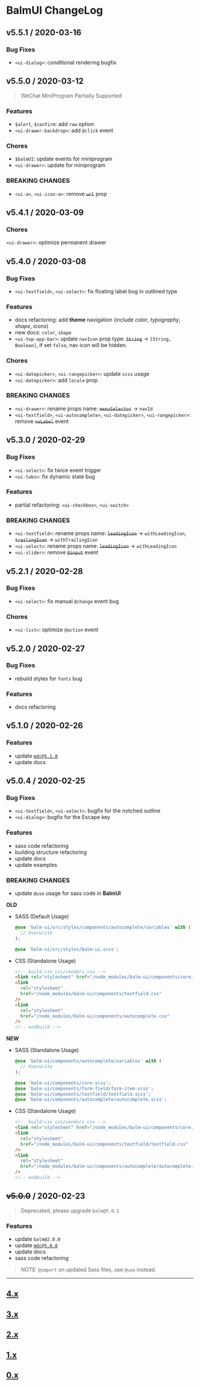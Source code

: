 # BalmUI ChangeLog

## v5.5.1 / 2020-03-16

### Bug Fixes

- `<ui-dialog>`: conditional rendering bugfix

## v5.5.0 / 2020-03-12

> WeChat MiniProgram Partially Supported

### Features

- `$alert`, `$confirm`: add `raw` option
- `<ui-drawer-backdrop>`: add `@click` event

### Chores

- `$balmUI`: update events for miniprogram
- `<ui-drawer>`: update for miniprogram

### BREAKING CHANGES

- `<ui-a>`, `<ui-icon-a>`: remove <del>`url`</del> prop

## v5.4.1 / 2020-03-09

### Chores

`<ui-drawer>`: optimize permanent drawer

## v5.4.0 / 2020-03-08

### Bug Fixes

- `<ui-textfield>`, `<ui-select>`: fix floating label bug in outlined type

### Features

- docs refactoring: add **theme** navigation (include _color_, _typography_, _shape_, _icons_)
- new docs: `color`, `shape`
- `<ui-top-app-bar>`: update `navIcon` prop type: <del>`String`</del> -> `[String, Boolean]`, if set `false`, nav icon will be hidden.

### Chores

- `<ui-datepicker>`, `<ui-rangepicker>`: update `scss` usage
- `<ui-datepicker>`: add `locale` prop

### BREAKING CHANGES

- `<ui-drawer>`: rename props name: <del>`menuSelector`</del> -> `navId`
- `<ui-textfield>`, `<ui-autocomplete>`, `<ui-datepicker>`, `<ui-rangepicker>`: remove <del>`noLabel`</del> event

## v5.3.0 / 2020-02-29

### Bug Fixes

- `<ui-select>`: fix twice event trigger
- `<ui-tabs>`: fix dynamic state bug

### Features

- partial refactoring: `<ui-checkbox>`, `<ui-switch>`

### BREAKING CHANGES

- `<ui-textfield>`: rename props name: <del>`leadingIcon`</del> -> `withLeadingIcon`, <del>`trailingIcon`</del> -> `withTrailingIcon`
- `<ui-select>`: rename props name: <del>`leadingIcon`</del> -> `withLeadingIcon`
- `<ui-slider>`: remove <del>`@input`</del> event

## v5.2.1 / 2020-02-28

### Bug Fixes

- `<ui-select>`: fix manual `@change` event bug

### Chores

- `<ui-list>`: optimize `@action` event

## v5.2.0 / 2020-02-27

### Bug Fixes

- rebuild styles for `fonts` bug

### Features

- docs refactoring

## v5.1.0 / 2020-02-26

### Features

- update [`mdc@5.1.0`](https://github.com/material-components/material-components-web/releases/tag/v5.1.0)
- update docs

## v5.0.4 / 2020-02-25

### Bug Fixes

- `<ui-textfield>`, `<ui-select>`: bugfix for the notched outline
- `<ui-dialog>`: bugfix for the Escape key

### Features

- sass code refactoring
- building structure refactoring
- update docs
- update examples

### BREAKING CHANGES

- update `@use` usage for sass code in **BalmUI**

**OLD**

- SASS (Default Usage)

  ```scss
  @use 'balm-ui/src/styles/components/autocomplete/variables' with (
    // Overwrite
  );

  @use 'balm-ui/src/styles/balm-ui.scss';
  ```

- CSS (Standalone Usage)
  ```html
  <!-- build:css css/vendors.css -->
  <link rel="stylesheet" href="/node_modules/balm-ui/components/core.css" />
  <link
    rel="stylesheet"
    href="/node_modules/balm-ui/components/textfield.css"
  />
  <link
    rel="stylesheet"
    href="/node_modules/balm-ui/components/autocomplete.css"
  />
  <!-- endbuild -->
  ```

**NEW**

- SASS (Standalone Usage)

  ```scss
  @use 'balm-ui/components/autocomplete/variables' with (
    // Overwrite
  );

  @use 'balm-ui/components/core.scss';
  @use 'balm-ui/components/form-field/form-item.scss';
  @use 'balm-ui/components/textfield/textfield.scss';
  @use 'balm-ui/components/autocomplete/autocomplete.scss';
  ```

- CSS (Standalone Usage)
  ```html
  <!-- build:css css/vendors.css -->
  <link rel="stylesheet" href="/node_modules/balm-ui/components/core.css" />
  <link
    rel="stylesheet"
    href="/node_modules/balm-ui/components/textfield/textfield.css"
  />
  <link
    rel="stylesheet"
    href="/node_modules/balm-ui/components/autocomplete/autocomplete.css"
  />
  <!-- endbuild -->
  ```

## <del>v5.0.0</del> / 2020-02-23

> Deprecated, please upgrade `balm@5.0.1`

### Features

- update `balm@2.8.0`
- update [`mdc@5.0.0`](https://github.com/material-components/material-components-web/releases/tag/v5.0.0)
- update docs
- sass code refactoring

> NOTE: `@import` on updated Sass files, use `@use` instead.

---

## [4.x](https://github.com/balmjs/balm-ui/blob/4.x/CHANGELOG.md)

## [3.x](https://github.com/balmjs/balm-ui/blob/3.x/CHANGELOG.md)

## [2.x](https://github.com/balmjs/balm-ui/blob/2.x/CHANGELOG.md)

## [1.x](https://github.com/balmjs/balm-ui/blob/1.x/CHANGELOG.md)

## [0.x](https://github.com/balmjs/balm-ui/blob/0.14.x/CHANGELOG.md)
